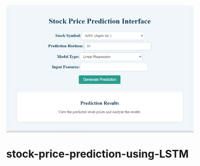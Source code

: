 ![stock price prediction](./images/stock%20price%20prediction.png)
# stock-price-prediction-using-LSTM
